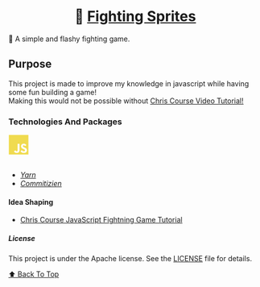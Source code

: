 <h1 id="Sprites" align="center">🤺 <a href="#">Fighting Sprites</a></h1>

🤺 A simple and flashy fighting game.

<h2>Purpose</h2>
This project is made to improve my knowledge in javascript while having some fun building a game! <br> 
Making this would not be possible without <a target="_blank" href="https://www.youtube.com/watch?v=vyqbNFMDRGQ">Chris Course Video Tutorial!</a>

<h3>Technologies And Packages</h3>
<div style="display: inline"> 
  <a target="_blank" href="https://developer.mozilla.org/pt-BR/docs/Web/JavaScript">
    <img align="center" alt="JS" height="40" width="40" src="https://raw.githubusercontent.com/devicons/devicon/master/icons/javascript/javascript-plain.svg">
  </a>
</div> <br>
<br>

<ul>
  <li><a target="_blank" href="https://yarnpkg.com/"><i>Yarn</i></a></li>
  <li><a target="_blank" href="https://github.com/commitizen/cz-cli"><i>Commitizien</i></a></li>
</ul>

<h4>Idea Shaping</h4>
<ul>
  <li>
    <a target="_blank" href="https://www.youtube.com/watch?v=vyqbNFMDRGQ">Chris Course JavaScript Fightning Game Tutorial</a>
  </li>
</ul>

<h5>License</h5>

This project is under the Apache license. See the [LICENSE](LICENSE) file for details.

[⬆ Back To Top](#Sprites)<br>
